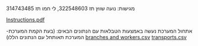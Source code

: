 מגישות: 
נועה שווץ תז 322548603, לי חמו תז 314743485

[Instructions.pdf](https://github.com/user-attachments/files/16101711/Instructions.pdf)


אתחול המערכת נעשה באמצעות הטבלאות עם הנתונים הבאים: (בעת הקמת המערכת- המערכת תאותחל עם הנתונים הללו)
[branches and workers.csv](https://github.com/user-attachments/files/16102021/branches.and.workers.csv)
[transports.csv](https://github.com/user-attachments/files/16102022/transports.csv)
